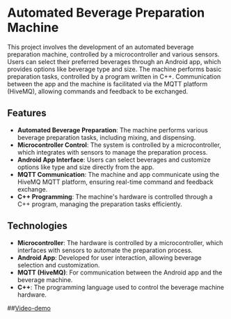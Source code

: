# Automated Beverage Preparation Machine

This project involves the development of an automated beverage preparation machine, controlled by a microcontroller and various sensors. Users can select their preferred beverages through an Android app, which provides options like beverage type and size. The machine performs basic preparation tasks, controlled by a program written in C++. Communication between the app and the machine is facilitated via the MQTT platform (HiveMQ), allowing commands and feedback to be exchanged.

## Features

- **Automated Beverage Preparation**: The machine performs various beverage preparation tasks, including mixing, and dispensing.
- **Microcontroller Control**: The system is controlled by a microcontroller, which integrates with sensors to manage the preparation process.
- **Android App Interface**: Users can select beverages and customize options like type and size directly from the app.
- **MQTT Communication**: The machine and app communicate using the HiveMQ MQTT platform, ensuring real-time command and feedback exchange.
- **C++ Programming**: The machine's hardware is controlled through a C++ program, managing the preparation tasks efficiently.

## Technologies

- **Microcontroller**: The hardware is controlled by a microcontroller, which interfaces with sensors to automate the preparation process.
- **Android App**: Developed for user interaction, allowing beverage selection and customization.
- **MQTT (HiveMQ)**: For communication between the Android app and the beverage machine.
- **C++**: The programming language used to control the beverage machine hardware.

##[Video-demo](https://drive.google.com/file/d/1ABk0oDo1UVvRE0KKM5ujajaTXTCoPzrD/view)


